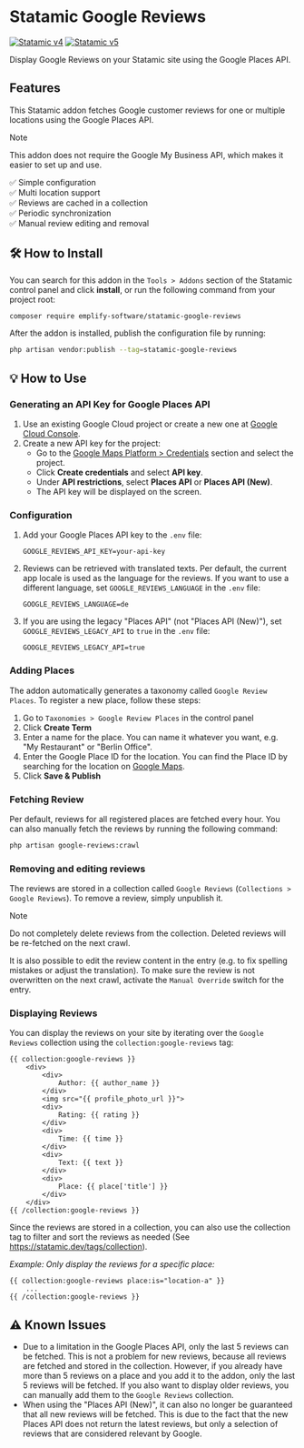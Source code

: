 # Statamic Google Reviews

[![Statamic v4](https://img.shields.io/badge/Statamic-4.0-FF269E?style=for-the-badge&link=https://statamic.com)](https://statamic.com)
[![Statamic v5](https://img.shields.io/badge/Statamic-5.0-FF269E?style=for-the-badge&link=https://statamic.com)](https://statamic.com)

Display Google Reviews on your Statamic site using the Google Places API.

## Features

This Statamic addon fetches Google customer reviews for one or multiple locations using the Google Places API.

> [!NOTE]
> This addon does not require the Google My Business API, which makes it easier to set up and use.

✅ Simple configuration<br>
✅ Multi location support<br>
✅ Reviews are cached in a collection<br>
✅ Periodic synchronization<br>
✅ Manual review editing and removal<br>

## 🛠️ How to Install

You can search for this addon in the `Tools > Addons` section of the Statamic control panel and click **install**, or
run the following command from your project root:

``` bash
composer require emplify-software/statamic-google-reviews
```

After the addon is installed, publish the configuration file by running:

``` bash
php artisan vendor:publish --tag=statamic-google-reviews
```


## 💡 How to Use

### Generating an API Key for Google Places API

1. Use an existing Google Cloud project or create a new one at [Google Cloud Console](https://console.cloud.google.com/).
2. Create a new API key for the project:
   * Go to the [Google Maps Platform > Credentials](https://console.cloud.google.com/project/_/google/maps-apis/credentials) section and select the project.
   * Click **Create credentials** and select **API key**.
   * Under **API restrictions**, select **Places API** or **Places API (New)**.
   * The API key will be displayed on the screen.

### Configuration

1. Add your Google Places API key to the `.env` file:

    ```dotenv
    GOOGLE_REVIEWS_API_KEY=your-api-key
    ```
    
2. Reviews can be retrieved with translated texts. Per default, the current app locale is used as the language for the reviews. If you want to use a different language, set `GOOGLE_REVIEWS_LANGUAGE` in the `.env` file:
    
   ```dotenv
   GOOGLE_REVIEWS_LANGUAGE=de
   ```

3. If you are using the legacy "Places API" (not "Places API (New)"), set `GOOGLE_REVIEWS_LEGACY_API` to `true` in the `.env` file:

    ```dotenv
    GOOGLE_REVIEWS_LEGACY_API=true
    ```
   
### Adding Places

The addon automatically generates a taxonomy called `Google Review Places`.
To register a new place, follow these steps:

1. Go to `Taxonomies > Google Review Places` in the control panel 
2. Click **Create Term**
3. Enter a name for the place. You can name it whatever you want, e.g. "My Restaurant" or "Berlin Office".
4. Enter the Google Place ID for the location. You can find the Place ID by searching for the location on [Google Maps](https://www.google.com/maps).
5. Click **Save & Publish**

### Fetching Review

Per default, reviews for all registered places are fetched every hour.
You can also manually fetch the reviews by running the following command:

``` bash
php artisan google-reviews:crawl
```


### Removing and editing reviews

The reviews are stored in a collection called `Google Reviews` (`Collections > Google Reviews`).
To remove a review, simply unpublish it.

> [!NOTE]
> Do not completely delete reviews from the collection. Deleted reviews will be re-fetched on the next crawl. 

It is also possible to edit the review content in the entry (e.g. to fix spelling mistakes or adjust the translation).
To make sure the review is not overwritten on the next crawl, activate the `Manual Override` switch for the entry.


### Displaying Reviews

You can display the reviews on your site by iterating over the `Google Reviews` collection using the `collection:google-reviews` tag:

```antlers
{{ collection:google-reviews }}
    <div>
        <div>
            Author: {{ author_name }}
        </div>
        <img src="{{ profile_photo_url }}">
        <div>
            Rating: {{ rating }}
        </div>
        <div>
            Time: {{ time }}
        </div>
        <div>
            Text: {{ text }}
        </div>
        <div>
            Place: {{ place['title'] }}
        </div>
    </div>
{{ /collection:google-reviews }}
```

Since the reviews are stored in a collection, you can also use the collection tag to filter and sort the reviews as needed (See https://statamic.dev/tags/collection).

*Example: Only display the reviews for a specific place:*

```antlers
{{ collection:google-reviews place:is="location-a" }}
    ...
{{ /collection:google-reviews }}
```

## ⚠️ Known Issues

* Due to a limitation in the Google Places API, only the last 5 reviews can be fetched. This is not a problem for new reviews, because all reviews are fetched and stored in the collection.
  However, if you already have more than 5 reviews on a place and you add it to the addon, only the last 5 reviews will be fetched.
  If you also want to display older reviews, you can manually add them to the `Google Reviews` collection.
* When using the "Places API (New)", it can also no longer be guaranteed that all new reviews will be fetched. 
  This is due to the fact that the new Places API does not return the latest reviews, but only a selection of reviews that are
  considered relevant by Google.
